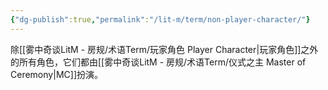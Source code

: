 ```yaml
---
{"dg-publish":true,"permalink":"/lit-m/term/non-player-character/"}
---
```


除[[雾中奇谈LitM - 房规/术语Term/玩家角色 Player Character\|玩家角色]]之外的所有角色，它们都由[[雾中奇谈LitM - 房规/术语Term/仪式之主 Master of Ceremony\|MC]]扮演。